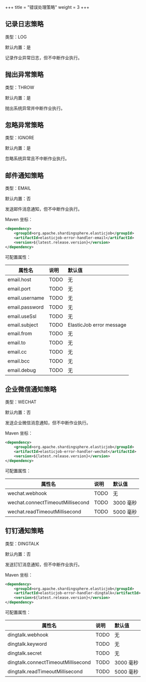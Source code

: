 +++
title = "错误处理策略"
weight = 3
+++

## 记录日志策略

类型：LOG

默认内置：是

记录作业异常日志，但不中断作业执行。

## 抛出异常策略

类型：THROW

默认内置：是

抛出系统异常并中断作业执行。

## 忽略异常策略

类型：IGNORE

默认内置：是

忽略系统异常且不中断作业执行。

## 邮件通知策略

类型：EMAIL

默认内置：否

发送邮件消息通知，但不中断作业执行。

Maven 坐标：

```xml
<dependency>
    <groupId>org.apache.shardingsphere.elasticjob</groupId>
    <artifactId>elasticjob-error-handler-email</artifactId>
    <version>${latest.release.version}</version>
</dependency>
```

可配置属性：

| 属性名          | 说明        | 默认值                    |
| -------------- |:----------- |:------------------------ |
| email.host     | TODO        | 无                       |
| email.port     | TODO        | 无                       |
| email.username | TODO        | 无                       |
| email.password | TODO        | 无                       |
| email.useSsl   | TODO        | 无                       |
| email.subject  | TODO        | ElasticJob error message |
| email.from     | TODO        | 无                       |
| email.to       | TODO        | 无                       |
| email.cc       | TODO        | 无                       |
| email.bcc      | TODO        | 无                       |
| email.debug    | TODO        | 无                       |

## 企业微信通知策略

类型：WECHAT

默认内置：否

发送企业微信消息通知，但不中断作业执行。

Maven 坐标：

```xml
<dependency>
    <groupId>org.apache.shardingsphere.elasticjob</groupId>
    <artifactId>elasticjob-error-handler-wechat</artifactId>
    <version>${latest.release.version}</version>
</dependency>
```

可配置属性：

| 属性名                            | 说明        | 默认值    |
| -------------------------------- |:----------- |:-------- |
| wechat.webhook                   | TODO        | 无        |
| wechat.connectTimeoutMillisecond | TODO        | 3000 毫秒 |
| wechat.readTimeoutMillisecond    | TODO        | 5000 毫秒 |

## 钉钉通知策略

类型：DINGTALK

默认内置：否

发送钉钉消息通知，但不中断作业执行。

Maven 坐标：

```xml
<dependency>
    <groupId>org.apache.shardingsphere.elasticjob</groupId>
    <artifactId>elasticjob-error-handler-dingtalk</artifactId>
    <version>${latest.release.version}</version>
</dependency>
```

可配置属性：

| 属性名                              | 说明        | 默认值    |
| ---------------------------------- |:----------- |:-------- |
| dingtalk.webhook                   | TODO        | 无        |
| dingtalk.keyword                   | TODO        | 无        |
| dingtalk.secret                    | TODO        | 无        |
| dingtalk.connectTimeoutMillisecond | TODO        | 3000 毫秒 |
| dingtalk.readTimeoutMillisecond    | TODO        | 5000 毫秒 |
